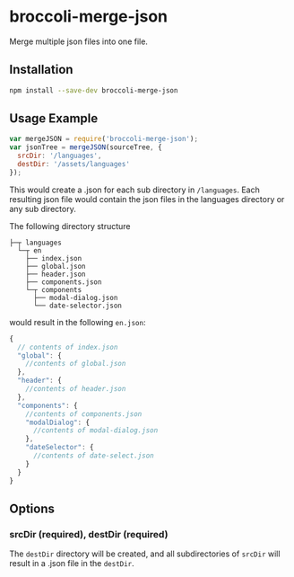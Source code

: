 # broccoli-merge-json

Merge multiple json files into one file.

## Installation

```bash
npm install --save-dev broccoli-merge-json
```

## Usage Example

```js
var mergeJSON = require('broccoli-merge-json');
var jsonTree = mergeJSON(sourceTree, {
  srcDir: '/languages',
  destDir: '/assets/languages'
});
```

This would create a .json for each sub directory in `/languages`. Each resulting
json file would contain the json files in the languages directory or any
sub directory.

The following directory structure

```
├─┬ languages
  └─┬ en
    ├── index.json
    ├── global.json
    ├── header.json
    ├── components.json
    └─┬ components
      ├── modal-dialog.json
      └── date-selector.json
```

would result in the following `en.json`:

```js
{
  // contents of index.json 
  "global": {
    //contents of global.json
  },
  "header": {
    //contents of header.json
  },
  "components": {
    //contents of components.json
    "modalDialog": {
      //contents of modal-dialog.json
    },
    "dateSelector": {
      //contents of date-select.json
    }
  }
}
```

## Options

### srcDir (required), destDir (required)

The `destDir` directory will be created, and all subdirectories of `srcDir`
will result in a .json file in the `destDir`.
